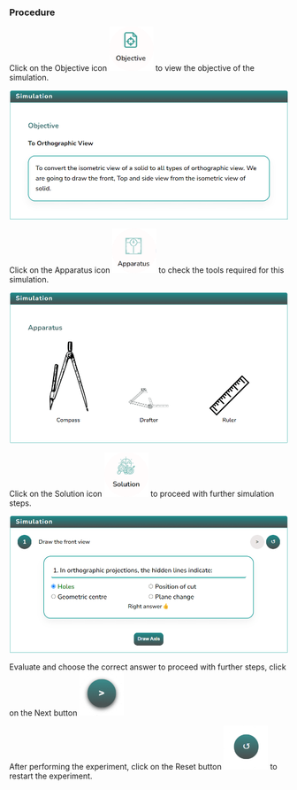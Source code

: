 ### Procedure

<div style="text-align:left">
  Click on the Objective icon <img src="images/objecticon.png" alt="Alt text" style="height:80px; width:80px;">  to view the objective of the simulation. 

   ![Alt text](images/objectscreen.png)
   
   Click on the Apparatus icon <img src="images/apparatus-icon.png" alt="Alt text" style="height:80px; width:80px;">  to check the tools required for this simulation.

   ![Alt text](images/appratus_screen.png)

  Click on the Solution icon <img src="images/solutions-icon.png" alt="Alt text" style="height:80px; width:80px;"> to proceed with further simulation steps.

  ![Alt text](images/solution_screen.png)

   Evaluate and choose the correct answer to proceed with further steps, click on the Next button <img src="images/nextButtonIcon.png" alt="Alt text" style="height:80px; width:80px;">

  After performing the experiment, click on the Reset button <img src="images/resetButton-icon.png" alt="Alt text" style="height:80px; width:80px;"> to restart the experiment.

</div>
